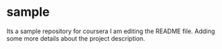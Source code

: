 # sample
Its a sample repository for coursera
I am editing the README file. Adding some more details about the project description.
